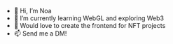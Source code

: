 - 👋 Hi, I’m Noa
- 🌱 I’m currently learning WebGL and exploring Web3
- 💞️ Would love to create the frontend for NFT projects
- 📫 Send me a DM!

